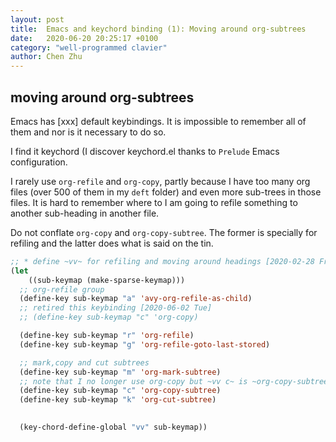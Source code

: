 ```yaml
---
layout: post
title:  Emacs and keychord binding (1): Moving around org-subtrees
date:   2020-06-20 20:25:17 +0100
category: "well-programmed clavier"
author: Chen Zhu
---
```


## moving around org-subtrees

Emacs has [xxx] default keybindings. It is impossible to remember all of them and nor is it  necessary to do so.  

I find it keychord     (I discover keychord.el thanks to ```Prelude``` Emacs configuration. 


I rarely use ```org-refile``` and ```org-copy```, partly because I have too many org files (over 500 of them in my ```deft``` folder) and even more sub-trees in those files. It is hard to remember where to I am going to refile something to another sub-heading in another file.

Do not conflate ```org-copy``` and ```org-copy-subtree```. The former is specially for refiling and the latter does what is said on the tin. 
~~~lisp
;; * define ~vv~ for refiling and moving around headings [2020-02-28 Fri]
(let
    ((sub-keymap (make-sparse-keymap)))
  ;; org-refile group
  (define-key sub-keymap "a" 'avy-org-refile-as-child)
  ;; retired this keybinding [2020-06-02 Tue]
  ;; (define-key sub-keymap "c" 'org-copy)

  (define-key sub-keymap "r" 'org-refile)
  (define-key sub-keymap "g" 'org-refile-goto-last-stored)

  ;; mark,copy and cut subtrees
  (define-key sub-keymap "m" 'org-mark-subtree)
  ;; note that I no longer use org-copy but ~vv c~ is ~org-copy-subtree~ from now on [2020-06-02 Tue]
  (define-key sub-keymap "c" 'org-copy-subtree)
  (define-key sub-keymap "k" 'org-cut-subtree)
  

  (key-chord-define-global "vv" sub-keymap))
~~~
